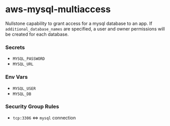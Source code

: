 # aws-mysql-multiaccess

Nullstone capability to grant access for a mysql database to an app.
If `additional_database_names` are specified, a user and owner permissions will be created for each database.

### Secrets

- `MYSQL_PASSWORD`
- `MYSQL_URL`

### Env Vars

- `MYSQL_USER`
- `MYSQL_DB`

### Security Group Rules

- `tcp:3306` <=> `mysql` connection
